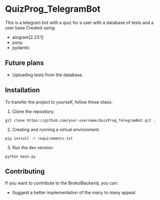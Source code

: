 # QuizProg_TelegramBot

This is a telegram bot with a quiz for a user with a database of tests and a user base
Created using:
- aiogram[2.23.1]
- pony
- pydantic

## Future plans

- Uploading tests from the database.


## Installation

To transfer the project to yourself, follow these steps:

1. Clone the repository:

```
git clone https://github.com/your-username/QuizProg_TelegramBot.git .
```

2. Creating and running a virtual environment:

```
pip install -r requirements.txt
```


3. Run the dev version:

```
python main.py
```



## Contributing

If you want to contribute to the BrokolBackend, you can:

- Suggest a better implementation of the many to many appeal.
